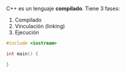 C++ es un lenguaje **compilado**. Tiene 3 fases:

1. Compilado
2. Vinculación (linking)
3. Ejecución

```cpp
#include <iostream>

int main() {

}
```
